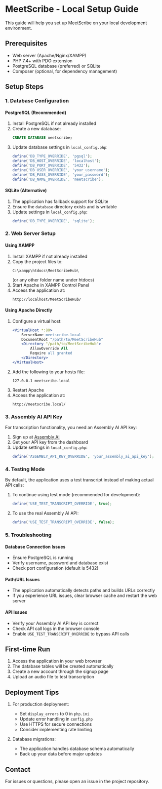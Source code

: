 # MeetScribe - Local Setup Guide

This guide will help you set up MeetScribe on your local development environment.

## Prerequisites

- Web server (Apache/Nginx/XAMPP)
- PHP 7.4+ with PDO extension
- PostgreSQL database (preferred) or SQLite
- Composer (optional, for dependency management)

## Setup Steps

### 1. Database Configuration

#### PostgreSQL (Recommended)

1. Install PostgreSQL if not already installed
2. Create a new database:
   ```sql
   CREATE DATABASE meetscribe;
   ```
3. Update database settings in `local_config.php`:
   ```php
   define('DB_TYPE_OVERRIDE', 'pgsql');
   define('DB_HOST_OVERRIDE', 'localhost');
   define('DB_PORT_OVERRIDE', '5432');
   define('DB_USER_OVERRIDE', 'your_username');
   define('DB_PASS_OVERRIDE', 'your_password');
   define('DB_NAME_OVERRIDE', 'meetscribe');
   ```

#### SQLite (Alternative)

1. The application has fallback support for SQLite
2. Ensure the `database` directory exists and is writable
3. Update settings in `local_config.php`:
   ```php
   define('DB_TYPE_OVERRIDE', 'sqlite');
   ```

### 2. Web Server Setup

#### Using XAMPP

1. Install XAMPP if not already installed
2. Copy the project files to:
   ```
   C:\xampp\htdocs\MeetScribeHub\
   ```
   (or any other folder name under htdocs)
3. Start Apache in XAMPP Control Panel
4. Access the application at:
   ```
   http://localhost/MeetScribeHub/
   ```

#### Using Apache Directly

1. Configure a virtual host:
   ```apache
   <VirtualHost *:80>
       ServerName meetscribe.local
       DocumentRoot "/path/to/MeetScribeHub"
       <Directory "/path/to/MeetScribeHub">
           AllowOverride All
           Require all granted
       </Directory>
   </VirtualHost>
   ```
2. Add the following to your hosts file:
   ```
   127.0.0.1 meetscribe.local
   ```
3. Restart Apache
4. Access the application at:
   ```
   http://meetscribe.local/
   ```

### 3. Assembly AI API Key

For transcription functionality, you need an Assembly AI API key:

1. Sign up at [Assembly AI](https://www.assemblyai.com/)
2. Get your API key from the dashboard
3. Update settings in `local_config.php`:
   ```php
   define('ASSEMBLY_API_KEY_OVERRIDE', 'your_assembly_ai_api_key');
   ```

### 4. Testing Mode

By default, the application uses a test transcript instead of making actual API calls:

1. To continue using test mode (recommended for development):
   ```php
   define('USE_TEST_TRANSCRIPT_OVERRIDE', true);
   ```
2. To use the real Assembly AI API:
   ```php
   define('USE_TEST_TRANSCRIPT_OVERRIDE', false);
   ```

### 5. Troubleshooting

#### Database Connection Issues

- Ensure PostgreSQL is running
- Verify username, password and database exist
- Check port configuration (default is 5432)

#### Path/URL Issues

- The application automatically detects paths and builds URLs correctly
- If you experience URL issues, clear browser cache and restart the web server

#### API Issues

- Verify your Assembly AI API key is correct
- Check API call logs in the browser console
- Enable `USE_TEST_TRANSCRIPT_OVERRIDE` to bypass API calls

## First-time Run

1. Access the application in your web browser
2. The database tables will be created automatically
3. Create a new account through the signup page
4. Upload an audio file to test transcription

## Deployment Tips

1. For production deployment:
   - Set `display_errors` to 0 in `php.ini`
   - Update error handling in `config.php`
   - Use HTTPS for secure connections
   - Consider implementing rate limiting

2. Database migrations:
   - The application handles database schema automatically
   - Back up your data before major updates

## Contact

For issues or questions, please open an issue in the project repository.